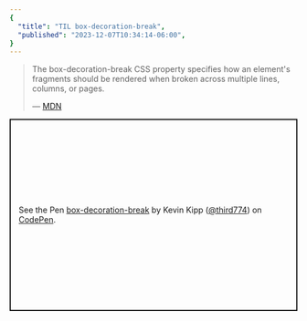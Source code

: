 ```yaml
---
{
  "title": "TIL box-decoration-break",
  "published": "2023-12-07T10:34:14-06:00",
}
---
```


> The box-decoration-break CSS property specifies how an element's fragments should be rendered when broken across multiple lines, columns, or pages.
>
> — [MDN](https://developer.mozilla.org/en-US/docs/Web/CSS/box-decoration-break)

<p class="codepen" data-height="336.4453125" data-default-tab="css,result" data-slug-hash="bGzzxeK" data-user="third774" style="height: 336.4453125px; box-sizing: border-box; display: flex; align-items: center; justify-content: center; border: 2px solid; margin: 1em 0; padding: 1em;">
  <span>See the Pen <a href="https://codepen.io/third774/pen/bGzzxeK">
  box-decoration-break</a> by Kevin Kipp (<a href="https://codepen.io/third774">@third774</a>)
  on <a href="https://codepen.io">CodePen</a>.</span>
</p>
<script async src="https://cpwebassets.codepen.io/assets/embed/ei.js"></script>

